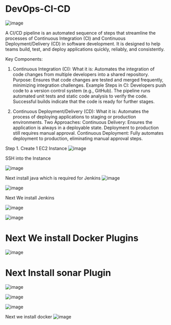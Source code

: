 # DevOps-CI-CD

![image](https://github.com/user-attachments/assets/88790539-a4b7-4084-b1d8-f58f7271e1ee)

A CI/CD pipeline is an automated sequence of steps that streamline the processes of Continuous Integration (CI) and Continuous Deployment/Delivery (CD) in software development. It is designed to help teams build, test, and deploy applications quickly, reliably, and consistently.

Key Components:
1. Continuous Integration (CI):
What it is: Automates the integration of code changes from multiple developers into a shared repository.
Purpose: Ensures that code changes are tested and merged frequently, minimizing integration challenges.
Example Steps in CI:
Developers push code to a version control system (e.g., GitHub).
The pipeline runs automated unit tests and static code analysis to verify the code.
Successful builds indicate that the code is ready for further stages.

2. Continuous Deployment/Delivery (CD):
What it is: Automates the process of deploying applications to staging or production environments.
Two Approaches:
Continuous Delivery: Ensures the application is always in a deployable state. Deployment to production still requires manual approval.
Continuous Deployment: Fully automates deployment to production, eliminating manual approval steps.

Step 1.  Create 1 EC2 Instance
![image](https://github.com/user-attachments/assets/b59c2bc5-a79b-426d-b02b-d8edd6d178c0)


SSH into the Instance


![image](https://github.com/user-attachments/assets/f613e1b3-310f-4cab-9121-750c14ecfa25)

Next install java which is required for Jenkins
![image](https://github.com/user-attachments/assets/38df7f2e-0141-4ae9-a7a3-a4b57b75cbc6)

![image](https://github.com/user-attachments/assets/0b7c7639-fe86-41ad-8d7a-549b094d054c)

Next We install Jenkins

![image](https://github.com/user-attachments/assets/a9c6008e-f36d-47c8-88ee-4da735a2f96f)

![image](https://github.com/user-attachments/assets/eb9232aa-46ba-4475-9f54-05da74db642e)

# Next We install Docker Plugins

![image](https://github.com/user-attachments/assets/badb9d41-9ed6-4e64-8f80-c9e9bfa307af)


# Next Install sonar Plugin

![image](https://github.com/user-attachments/assets/35bee0df-375f-4209-a3da-389adfd45cd7)


![image](https://github.com/user-attachments/assets/7c6beec8-5a16-4969-9e49-55cc98c09fdc)

![image](https://github.com/user-attachments/assets/7d23e9ac-371e-420f-be27-cd6b7c6c0a9d)

Next we install docker
![image](https://github.com/user-attachments/assets/0393838c-453e-4e70-900a-c690c7d2bd0e)

